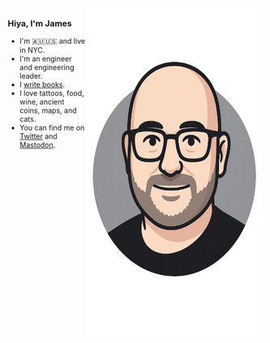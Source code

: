 <img align="right" src="https://github.com/jamtur01/jamtur01/blob/main/newav.png" alt="It me" width=350px height=650px />

### Hiya, I'm James

* I'm 🇦🇺🇺🇸 and live in NYC.
* I'm an engineer and engineering leader.
* I [write books](https://turnbull.press).
* I love tattoos, food, wine, ancient coins, maps, and cats.
* You can find me on [Twitter](https://twitter.com/kartar) and [Mastodon](https://mastodon.online/@kartar).

